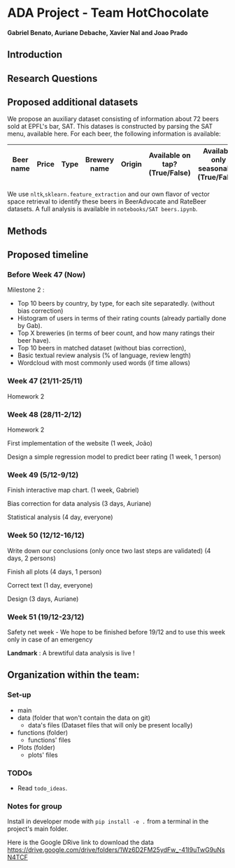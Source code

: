 # ADA Project - Team HotChocolate
#### Gabriel Benato, Auriane Debache, Xavier Nal and Joao Prado

## Introduction 

## Research Questions
  
## Proposed additional datasets

We propose an auxiliary dataset consisting of information about 72 beers sold at EPFL's bar, SAT. This datases is constructed by parsing the SAT menu, available here. For each beer, the following information is available: 

| Beer name | Price | Type | Brewery name | Origin | Available on tap? (True/False) | Available only seasonally? (True/False) | ABV | Serving volume |
|-----------|-------|------|--------------|--------|------------------|---------------------------|-----|----------------|

We use ```nltk```,```sklearn.feature_extraction``` and our own flavor of vector space retrieval to identify these beers in BeerAdvocate and RateBeer datasets. A full analysis is available in ```notebooks/SAT beers.ipynb```.

## Methods

## Proposed timeline

### Before Week 47 (Now)

Milestone 2 : 
- Top 10 beers by country, by type, for each site separatedly. (without bias correction)
- Histogram of users in terms of their rating counts (already partially done by Gab).
- Top X breweries (in terms of beer count, and how many ratings their beer have). 
- Top 10 beers in matched dataset (without bias correction),
- Basic textual review analysis (% of language, review length)
- Wordcloud with most commonly used words (if time allows)


### Week 47 (21/11-25/11)
Homework 2
### Week 48 (28/11-2/12)
Homework 2

First implementation of the website (1 week, João)

Design a simple regression model to predict beer rating (1 week, 1 person)
### Week 49 (5/12-9/12)


Finish interactive map chart. (1 week, Gabriel)

Bias correction for data analysis (3 days, Auriane)

Statistical analysis (4 day, everyone)


### Week 50 (12/12-16/12)

Write down our conclusions (only once two last steps are validated) (4 days, 2 persons) 

Finish all plots (4 days, 1 person)

Correct text (1 day, everyone)

Design (3 days, Auriane)

### Week 51 (19/12-23/12)
Safety net week - We hope to be finished before 19/12 and to use this week only in case of an emergency

__Landmark__ : A brewtiful data analysis is live !

## Organization within the team:

### Set-up

- main
- data (folder that won't contain the data on git)
  - data's files (Dataset files that will only be present locally)
- functions (folder)
  - functions' files
- Plots (folder)
  - plots' files 
  
### TODOs
- Read ```todo_ideas```.

### Notes for group
Install in developer mode with `pip install -e .` from a terminal in the project's main folder.

Here is the Google DRive link to download the data 
https://drive.google.com/drive/folders/1Wz6D2FM25ydFw_-41I9uTwG9uNsN4TCF
